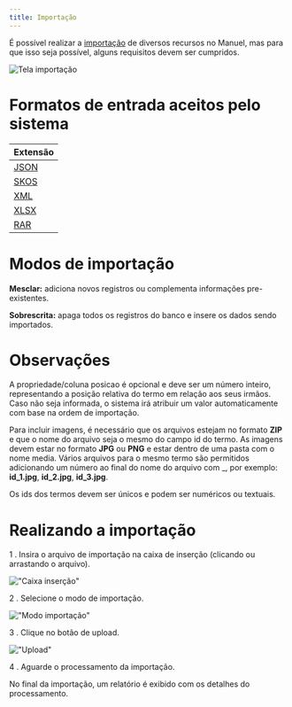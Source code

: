 ```yaml
---
title: Importação
---
```


É possível realizar a [importação](admin/importar) de diversos recursos no Manuel, mas para que isso seja possível, alguns requisitos devem ser cumpridos.

![Tela importação](media/guide/3-utilizando-o-manuel/1-navegacao-interna/5-importacao/1-como-realizar-importacao/pagina_importacao.png)

# Formatos de entrada aceitos pelo sistema

| Extensão  | 
|     -     |
|  [JSON]() |
|  [SKOS]() |
|  [XML]()  |
|  [XLSX]() |
|  [RAR]()  |

# Modos de importação

**Mesclar:** adiciona novos registros ou complementa informações pre-existentes. 

**Sobrescrita:** apaga todos os registros do banco e insere os dados sendo importados.

# Observações

A propriedade/coluna posicao é opcional e deve ser um número inteiro, representando a posição relativa do termo em relação aos seus irmãos. Caso não seja informada, o sistema irá atribuir um valor automaticamente com base na ordem de importação.

Para incluir imagens, é necessário que os arquivos estejam no formato **ZIP** e que o nome do arquivo seja o mesmo do campo id do termo. As imagens devem estar no formato **JPG** ou **PNG** e estar dentro de uma pasta com o nome media. Vários arquivos para o mesmo termo são permitidos adicionando um número ao final do nome do arquivo com _, por exemplo: **id_1.jpg**, **id_2.jpg**, **id_3.jpg**.

Os ids dos termos devem ser únicos e podem ser numéricos ou textuais.

# Realizando a importação

1 . Insira o arquivo de importação na caixa de inserção (clicando ou arrastando o arquivo).

!["Caixa inserção"]()

2 . Selecione o modo de importação.

!["Modo importação"]()

3 .  Clique no botão de upload.

!["Upload"]()

4 . Aguarde o processamento da importação.

No final da importação, um relatório é exibido com os detalhes do processamento.